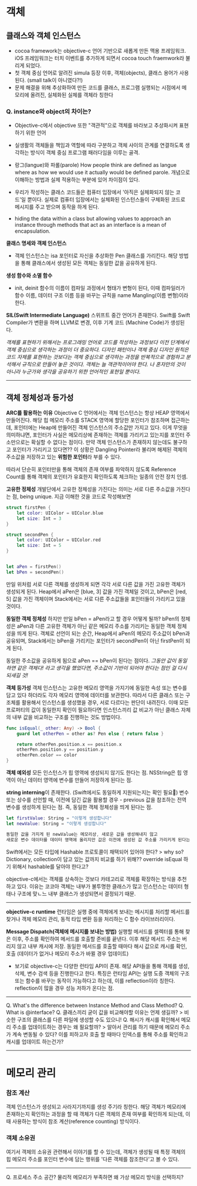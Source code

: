 # 객체
## 클래스와 객체 인스턴스
- cocoa framework는 objective-c 언어 기반으로 새롭게 만든 맥용 프레임워크. iOS 프레임워크는 터치 이벤트를 추가하게 되면서 cocoa touch fraemwork라 불리게 되었다.
- 첫 객체 중심 언어로 알려진 simula 등장 이후, 객체(objects), 클래스 용어가 사용된다.
(small talk이 아니였다?!)
- 문제 해결을 위해 추상화하여 만든 코드를 클래스, 프로그램 실행되는 시점에서 메모리에 올려진, 실체화된 실체를 객체라 칭한다
### Q. instance와 object의 차이는?
- Objective-c에서 objective 또한 "객관적"으로 객체를 바라보고 추상화시켜 표현하기 위한 언어

- 실생활의 객체들을 책임과 역할에 따라 구분하고 객체 사이의 관계를 연결하도록 생각하는 방식이 객체 중심 프로그램 패러다임을 이루는 골격.

- 랑그(langue)와 파롤(parole)
How people think are defined as langue where as how we would use it actually would be defined parole. 개념으로 이해하는 방법과 실제 적용하는 부분에 있어 차이점이 있다.

- 우리가 작성하는 클래스 코드들은 컴퓨터 입장에서 '아직은 실체화되지 않는 코드'일 뿐이다. 실제로 컴퓨터 입장에서는 실체화된 인스턴스들이 구체화된 코드로 메시지를 주고 받으며 동작을 하게 된다.

- hiding the data within a class but allowing values to approach an instance through methods that act as an interface is a mean of encapsulation.


**클래스 명세와 객체 인스턴스**
- 객체 인스턴스는 isa 포인터로 자신을 추상화한 Pen 클래스를 가리킨다.
    해당 방법을 통해 클래스에서 생성된 모든 객체는 동일한 값을 공유하게 된다.

**생성 함수와 소멸 함수**
- init, deinit 함수의 이름이 컴파일 과정에서 형태가 변형이 된다, 이때 컴파일러가 함수 이름, 데이터 구조 이름 등을 바꾸는 규칙을 name Mangling(이름 변형)이라 한다.

**SIL(Swift Intermediate Language)**
스위프트 중간 언어가 존재한다.
Swift를 Swift Compiler가 변환을 하며 LLVM로 변경, 이후 기계 코드 (Machine Code)가 생성된다.

*객체를 표현하기 위해서는 프로그래밍 언어로 코드를 작성하는 과정보다 이전 단계에서 객체 중심으로 생각하는 과정이 더 중요하다. 디자인 패턴이나 객체 중심 디자인 원칙은 코드 자체를 표현하는 것보다는 객체 중심으로 생각하는 과정을 반복적으로 경험하고 분석해서 규칙으로 만들어 놓은 것이다. 객체는 늘 객관적이어야 한다. 나 혼자만의 것이 아니라 누군가와 생각을 공유하기 위한 언어적인 표현일 뿐이다.*

___


## 객체 정체성과 등가성

**ARC를 활용하는 이유**
Objective C 언어에서는 객체 인스턴스는 항상 HEAP 영역에서 만들어진다.
해당 힙 메모리 주소를 STACK 영역에 할당한 포인터가 참조하며 접근하는데, 포인터에는 Heap에 만들어진 객체 인스턴스의 주소값만 가지고 있다. 이게 무엇을 의미하냐면, 포인터가 사실은 메모리상에 존재하는 객체를 가리키고 있는지를 포인터 주소만으로는 확실할 수 없다는 점이다. 만약 객체 인스턴스가 존재하지 않는데도 불구하고 포인터가 가리키고 있다면?? 이 상황은 Dangling Pointer라 불리며 해제된 객체의 주소값을 저장하고 있는 **위험한 포인터**라 부를 수 있다.

따라서 단순히 포인터만을 통해 객체의 존재 여부를 파악하지 않도록 Reference Count를 통해 객체의 포인터가 유효한지 확인하도록 체크하는 일종의 안전 장치 인셈.


**고유한 정체성**
개발단에서 고유한 정체성을 가진다는 의미는 서로 다른 주소값을 가진다는 점, being unique.
지금 이해한 것을 코드로 작성해보면

```swift
struct firstPen {
    let color: UIColor = UIColor.blue
    let size: Int = 3
}

struct secondPen {
    let color: UIColor = UIColor.red
    let size: Int = 5
}


let aPen = firstPen()
let bPen = secondPen()
```

만일 위처럼 서로 다른 객체를 생성하게 되면 각각 서로 다른 값을 가진 고유한 객체가 생성되게 된다.
Heap에서 aPen은 [blue, 3] 값을 가진 객체일 것이고, bPen은 [red, 5] 값을 가진 객체이며 Stack에서는 서로 다른 주소값들을 포인터들이 가리키고 있을 것이다.

**동일한 객체 정체성**
하지만 만일 bPen = aPen라고 할 경우 어떻게 될까?
bPen의 정체성은 aPen과 다른 고유한 객체가 아닌 같은 메모리 주소를 가리키는 동일한 객체 정체성을 띄게 된다.
객체로 선언이 되는 순간, Heap에서 aPen의 메모리 주소값이 bPen과 공유되며, Stack에서는 bPen을 가리키는 포인터가 secondPen이 아닌 firstPen이 되게 된다.

동일한 주소값을 공유하게 됨으로 aPen == bPen이 된다는 점이다.
*그동안 값이 동일하면 같은 객체다! 라고 생각을 했었다면, 주소값이 기반이 되어야 한다는 점인 걸 다시 되새길 것!*

**객체 등가성**
객체 인스턴스는 고유한 메모리 영역을 가지기에 동일한 속성 또는 변수를 담고 있다 하더라도 각자 메모리 영역에 데이터를 보관한다.
따라서 다른 클래스 또는 구조체를 활용해서 인스턴스를 생성했을 경우, 서로 다르다는 판단이 내려진다.
이때 모든 프로퍼티의 값이 동일한지 확인이 필요하다면 인스턴스끼리 값 비교가 아닌 클래스 자체의 내부 값을 비교하는 구조를 진행하는 것도 방법이다.

```swift
func isEqual(_ other: Any) -> Bool {
    guard let otherPen = other as? Pen else { return false }

    return otherPen.position.x == position.x
    otherPen.position.y == position.y
    otherPen.color == color
}
```

**객체 예외성**
모든 인스턴스가 힙 영역에 생성되지 않기도 한다는 점.
NSString은 힙 영역이 아닌 데이터 영역에 변수를 만들어 저장하게 된다는 점.

**string interning**이 존재한다. (Swift에서도 동일하게 지원되는지는 확인 필요🚧)
변수 또는 상수를 선언할 때, 이전에 담긴 값을 활용할 경우 - previous 값을 참조하는 전역 변수를 생성하게 된다는 점.
즉, 동일한 객체 정체성을 띄게 된다는 점.

```swift
let firstValue: String = "이렇게 생성합니다"
let newValue: String = "이렇게 생성합니다"

동일한 값을 가지게 된 newValue는 메모리상, 새로운 값을 생성해내지 않고
새로운 변수 데이터를 데이터 영역에 올리지만 값은 이전에 생성된 값 주소를 가리키게 된다는 점.
```


Swift에서는 모든 타입에 Hashable 프로토콜이 채택되어 있어야 한다? > why so?
Dictionary, collection이 담고 있는 값까지 비교를 하기 위해?? override isEqual 하기 위해서 hashable를 달아야 한다고?


objective-c에서는 객체를 상속하는 것보다 카테고리로 객체를 확장하는 방식을 추천하고 있다.
이유는 코코아 객체는 내부가 불투명한 클래스가 많고 인스턴스는 데이터 형태나 구조에 맞ㄴ느 내부 클래스가 생성되면서 결정되기 때문.

____

**objective-c runtime**
런타임은 실행 중에 객체에게 보내는 메시지를 처리할 메서드를 찾거나 객체 메모리 관리, 동적 타입 변환 등을 처리하는 C 함수 라이브러리이다.


**Message Dispatch(객체에 메시지를 보내는 방법)**
실행할 메서드를 셀렉터를 통해 찾은 이후, 주소를 확인하여 메서드를 호출할 준비를 끝낸다.
이후 해당 메서드 주소는 버리지 않고 내부 캐시에 저장.
동일한 메서드를 호출할 때마다 해시 값으로 캐시를 확인, 호출 (데이터가 없거나 메모리 주소가 바뀔 경우 업데이트)


- 보기로 objective-c는 다양한 런타임 API이 존재.
해당 API들을 통해 객체를 생성, 삭제, 변수 검색 등을 진행한다고 한다.
특징은 런타임 API는 실행 도중 객체의 구조 또는 함수를 바꾸는 동작이 가능하다고 하는데, 이를 reflection이라 칭한다.
reflection이 많을 경우 성능 저하가 온다는 점.

___


Q. What's the difference between Instance Method and Class Method?
Q. What is @interface?
Q. 클래스끼리 굳이 값을 비교해야할 이유는 언제 생길까? > 비슷한 구조의 클래스를 다른 파일에 생성할 수도 있으니!
Q. 해시가 캐시를 확인해서 메모리 주소를 업데이트하는 경우는 왜 필요할까? > 알아서 관리를 하기 때문에 메모리 주소가 계속 변동될 수 있다? 이를 피하고자 호출 할 때마다 인덱스를 통해 주소를 확인하고 캐시를 업데이트 하는건가?

___

# 메모리 관리
### 참조 계산
객체 인스턴스가 생성되고 사라지기까지를 생성 주기라 칭한다.
해당 객체가 메모리에 존재하는지 확인하는 과정을 할 때 객체가 다른 객체의 존재 여부를 확인하게 되는데, 이때 사용하는 방식이 참조 계산(reference counting) 방식이다.

### 객체 소유권
여기서 객체의 소유권 관련해서 이야기를 할 수 있는데,
객체가 생성될 때 특정 객체의 힙 메모리 주소를 포인터 변수에 담는 행위를 '다른 객체를 참조한다'고 볼 수 있다.



___

Q. 프로세스 주소 공간?
물리적 메모리가 부족하면 왜 가상 메모리 방식을 선택하지?
